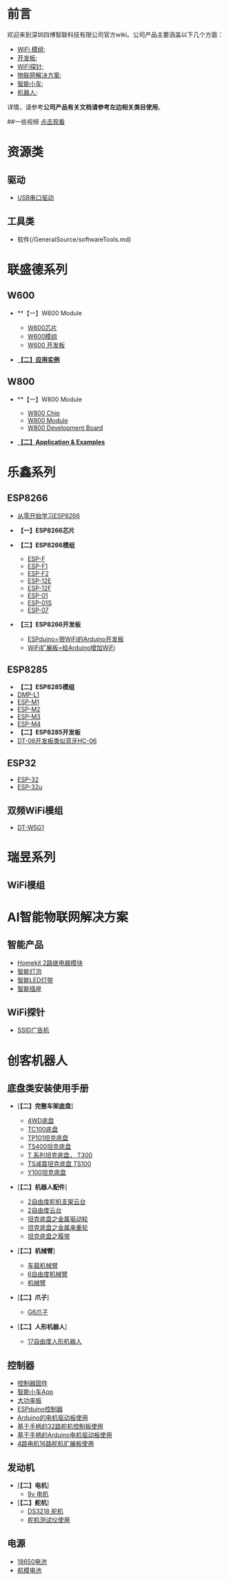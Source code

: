 # 前言

  欢迎来到深圳四博智联科技有限公司官方wiki。公司产品主要涵盖以下几个方面：
- [WiFi 模组](https://github.com/SmartArduino/DOITWiKi/wiki/扉页);
- [开发板](https://github.com/SmartArduino/DOITWiKi/wiki/扉页);
- [WiFi探针](https://github.com/SmartArduino/DOITWiKi/wiki/探针扉页);
- [物联网解决方案](https://github.com/SmartArduino/DOITWiKi/wiki/扉页);
- [智能小车](https://github.com/SmartArduino/DOITWiKi/wiki/扉页);
- [机器人](https://github.com/SmartArduino/DOITWiKi/wiki/扉页);

详情，请参考**公司产品有关文档请参考左边相关类目使用**。

\##一些视频 [点击观看](http://i.youku.com/i/UMjg3NjY2MDgxMg==/videos?spm=a2hzp.8244740.0.0)

# 资源类
## 驱动
  * [USB串口驱动](/GeneralSource/drivers.md)

## 工具类
  * 软件(/GeneralSource/softwareTools.md)

# 联盛德系列

## W600

* **【一】W600 Module
  * [W600芯片](C/C语言学习笔记-CH01-编程基础.md)
  * [W600模组](C/C语言学习笔记-CH02-基本语法.md)
  * [W600 开发板](C/C语言学习笔记-CH03-数组.md)
  
* [**【二】应用实例**](C/C-Code.md)



## W800

* **【一】W800 Module
  * [W800 Chip](C/C语言学习笔记-CH01-编程基础.md)
  * [W800 Module](C/C语言学习笔记-CH02-基本语法.md)
  * [W800 Development Board](C/C语言学习笔记-CH03-数组.md)
  
* [**【二】Application & Examples**](C/C-Code.md)


# 乐鑫系列

## ESP8266
* [从零开始学习ESP8266](ESPSeries/start/start.md)

* **【一】ESP8266芯片**
  
* **【二】ESP8266模组**
  * [ESP-F](ESPSeries/ESP8266/ESPF/espf.md)
  * [ESP-F1](ESPSeries/ESP8266/ESPF1/espf1.md)
  * [ESP-F2](ESPSeries/ESP8266/ESPF2/espf2.md)
  * [ESP-12E](ESPSeries/ESP8266/ESP12E/12e.md)
  * [ESP-12F](ESPSeries/ESP8266/ESP12F/esp12f.md)
  * [ESP-01](ESPSeries/ESP8266/ESP01/esp01.md)
  * [ESP-01S](ESPSeries/ESP8266/ESP01s/esp01s.md)
  * [ESP-07](ESPSeries/ESP8266/ESP07/esp07.md)
  
  
  
* **【三】ESP8266开发板**
  * [ESPduino=带WiFi的Arduino开发板](ESPSeries/ESP8266/ESPDUINO/espduino.md)
  * [WiFi扩展板=给Arduino增加WiFi](C/C语言学习笔记-CH03-数组.md)
  

## ESP8285
* **【二】ESP8285模组**
* [DMP-L1](ESPSeries/ESP8285/dmpl1/dmpl1.md)
* [ESP-M1](ESPSeries/ESP8285/espm1/espm1.md)
* [ESP-M2](ESPSeries/ESP8285/espm2/espm2.md)
* [ESP-M3](ESPSeries/ESP8285/espm3/espm3.md)
* [ESP-M4](ESPSeries/ESP8285/espm4/espm4.md)
* **【二】ESP8285开发板**
* [DT-06开发板类似蓝牙HC-06](ESPSeries/ESP8285/DT06/DT06.md)

## ESP32

* [ESP-32](ESPSeries/ESP32/ESP32/esp32.md)
* [ESP-32u](ESPSeries/ESP32/ESP32u/esp32u.md)

## 双频WiFi模组

* [DT-W5G1](ESPSeries/W5G1/W15G.md)

# 瑞昱系列

## WiFi模组




# AI智能物联网解决方案

## 智能产品

* [Homekit 2路继电器模块](SmartProduct/homekit2relay/homekitrelay.md)
* [智能灯泡](OJ/README.md)
* [智能LED灯带](OJ/README.md)
* [智能插座](OJ/README.md)
## WiFi探针

* [SSID广告机](Prober/ssid/ssid.md)

# 创客机器人

## 底盘类安装使用手册

* [**【二】完整车架底盘**]
  * [4WD底盘](Robot/FrameChassis/4wdcarchassis/4wdcarchassis.md)
  * [TC100底盘](Robot/FrameChassis/TC100/tc100.md)
  * [TP101坦克底盘](Robot/FrameChassis/tp101/tp101.md)
  * [TS400坦克底盘](Robot/FrameChassis/TS400/ts100.md)
  * [T 系列坦克底盘， T300](Robot/FrameChassis/Tseriestank/Tseriest300.md)
  * [TS减震坦克底盘 TS100](Robot/FrameChassis/TStank/TStank.md)
  * [Y100坦克底盘](Robot/FrameChassis/Y100/Y100.md)
* [**【二】机器人配件**]
  * [2自由度舵机支架云台](Robot/FrameChassis/2dofbracket/2dofservobracket.md)
  * [2自由度云台](Robot/FrameChassis/2dofplatform/2dofplatform.md)
  * [坦克底盘之金属驱动轮](Robot/FrameChassis/MetaDrivingWheel/metaldrivingwheel.md)
  * [坦克底盘之金属承重轮](Robot/FrameChassis/MetalBearingWheel/MetalBearingWheel.md)
  * [坦克底盘之履带](Robot/FrameChassis/track/track.md)
* [**【二】机械臂**]
  * [车载机械臂](Robot/FrameChassis/cararm/cararm.md)
  * [6自由度机械臂](Robot/FrameChassis/gxrobotarm/gxrobotarm.md)
  * [机械臂](Robot/FrameChassis/robotarm/robotarm.md)
* [**【二】爪子**]
  * [G6爪子](Robot/FrameChassis/g6/g6.md)

* [**【二】人形机器人**]
  * [17自由度人形机器人](Robot/FrameChassis/17dof/17dofhumanod.md)

## 控制器

* [控制器固件](Robot/Controller/app/firmware.md)
* [智能小车App](Robot/Controller/app/AppforSmartCar.md)
* [大功率板](Robot/Controller/controller/BigPowerBoard.md)
* [ESPduino控制器](Robot/Controller/controller/espduinoController.md)
* [Arduino的电机驱动板使用](Robot/Controller/controller/unomotorshield.md)
* [基于手柄的32路舵机控制板使用](Robot/Controller/ps2/PS2SERVO32.md)
* [基于手柄的Arduino电机驱动板使用](Robot/Controller/ps2/ps2.md)
* [4路电机16路舵机扩展板使用](Robot/Controller/ps2/4motor16servo.md)

## 发动机
* [**【二】电机**]
  * [9v 电机](Robot/Engine/9vMotor/9vmotor.md)
* [**【二】舵机**]
  * [DS3218 舵机](Robot/Engine/ds3218/ds3218.md)
  * [舵机测试仪使用](Robot/Engine/servotester/servoTester.md)

## 电源

* [18650电池](FrontEnd/Vue/idea-to-vue.md)
* [航模电池](FrontEnd/Vue/vue-base-notes.md)



